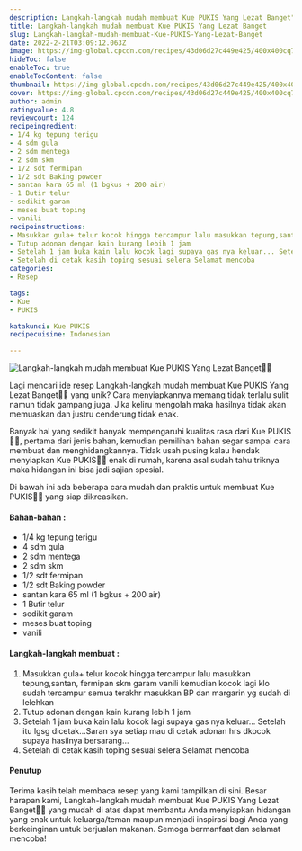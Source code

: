 ```yaml
---
description: Langkah-langkah mudah membuat Kue PUKIS Yang Lezat Banget"
title: Langkah-langkah mudah membuat Kue PUKIS Yang Lezat Banget
slug: Langkah-langkah-mudah-membuat-Kue-PUKIS-Yang-Lezat-Banget
date: 2022-2-21T03:09:12.063Z
image: https://img-global.cpcdn.com/recipes/43d06d27c449e425/400x400cq70/photo.jpg
hideToc: false
enableToc: true
enableTocContent: false
thumbnail: https://img-global.cpcdn.com/recipes/43d06d27c449e425/400x400cq70/photo.jpg
cover: https://img-global.cpcdn.com/recipes/43d06d27c449e425/400x400cq70/photo.jpg
author: admin
ratingvalue: 4.8
reviewcount: 124
recipeingredient:
- 1/4 kg tepung terigu
- 4 sdm gula
- 2 sdm mentega
- 2 sdm skm
- 1/2 sdt fermipan
- 1/2 sdt Baking powder
- santan kara 65 ml (1 bgkus + 200 air)
- 1 Butir telur
- sedikit garam
- meses buat toping
- vanili
recipeinstructions:
- Masukkan gula+ telur kocok hingga tercampur lalu masukkan tepung,santan, fermipan skm garam vanili kemudian kocok lagi klo sudah tercampur semua terakhr masukkan BP dan margarin yg sudah di lelehkan
- Tutup adonan dengan kain kurang lebih 1 jam
- Setelah 1 jam buka kain lalu kocok lagi supaya gas nya keluar... Setelah itu lgsg dicetak...Saran sya setiap mau di cetak adonan hrs dkocok supaya hasilnya bersarang...
- Setelah di cetak kasih toping sesuai selera Selamat mencoba
categories:
- Resep

tags:
- Kue
- PUKIS

katakunci: Kue PUKIS
recipecuisine: Indonesian

---
```


![Langkah-langkah mudah membuat Kue PUKIS Yang Lezat Banget👩‍🍳](https://img-global.cpcdn.com/recipes/43d06d27c449e425/400x400cq70/photo.jpg)

Lagi mencari ide resep Langkah-langkah mudah membuat Kue PUKIS Yang Lezat Banget👩‍🍳 yang unik? Cara menyiapkannya memang tidak terlalu sulit namun tidak gampang juga. Jika keliru mengolah maka hasilnya tidak akan memuaskan dan justru cenderung tidak enak.

Banyak hal yang sedikit banyak mempengaruhi kualitas rasa dari Kue PUKIS👩‍🍳, pertama dari jenis bahan, kemudian pemilihan bahan segar sampai cara membuat dan menghidangkannya. Tidak usah pusing kalau hendak menyiapkan Kue PUKIS👩‍🍳 enak di rumah, karena asal sudah tahu triknya maka hidangan ini bisa jadi sajian spesial.

Di bawah ini ada beberapa cara mudah dan praktis untuk membuat Kue PUKIS👩‍🍳 yang siap dikreasikan.

<!--inarticleads1-->

#### Bahan-bahan :

- 1/4 kg tepung terigu
- 4 sdm gula
- 2 sdm mentega
- 2 sdm skm
- 1/2 sdt fermipan
- 1/2 sdt Baking powder
- santan kara 65 ml (1 bgkus + 200 air)
- 1 Butir telur
- sedikit garam
- meses buat toping
- vanili

<!--inarticleads2-->

#### Langkah-langkah membuat :

1. Masukkan gula+ telur kocok hingga tercampur lalu masukkan tepung,santan, fermipan skm garam vanili kemudian kocok lagi klo sudah tercampur semua terakhr masukkan BP dan margarin yg sudah di lelehkan
1. Tutup adonan dengan kain kurang lebih 1 jam
1. Setelah 1 jam buka kain lalu kocok lagi supaya gas nya keluar... Setelah itu lgsg dicetak...Saran sya setiap mau di cetak adonan hrs dkocok supaya hasilnya bersarang...
1. Setelah di cetak kasih toping sesuai selera Selamat mencoba

#### Penutup

Terima kasih telah membaca resep yang kami tampilkan di sini. Besar harapan kami, Langkah-langkah mudah membuat Kue PUKIS Yang Lezat Banget👩‍🍳 yang mudah di atas dapat membantu Anda menyiapkan hidangan yang enak untuk keluarga/teman maupun menjadi inspirasi bagi Anda yang berkeinginan untuk berjualan makanan. Semoga bermanfaat dan selamat mencoba!